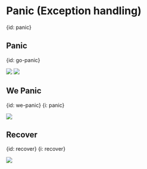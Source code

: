 # Panic (Exception handling)
{id: panic}



## Panic
{id: go-panic}

![](examples/go-panic/go_panic.go)
![](examples/go-panic/go_panic.out)

## We Panic
{id: we-panic}
{i: panic}

![](examples/we-panic/we_panic.go)

## Recover
{id: recover}
{i: recover}

![](examples/recover/recover.go)
